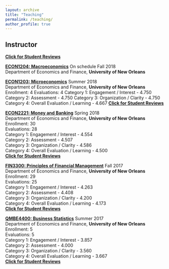 ```yaml
---
layout: archive
title: "Teaching"
permalink: /teaching/
author_profile: true
---
```

## Instructor

<b>[Click for Student Reviews](/files/studentcomment.pdf)</b>

<b>[ECON1204: Macroeconomics](http://www.uno.edu/registrar/catalog/1617catalog/courses-of-instruction/ECON.aspx)</b> On schedule Fall 2018<br>
Department of Economics and Finance, <b>University of New Orleans</b><br>

<b>[ECON1203: Microeconomics](http://www.uno.edu/registrar/catalog/1617catalog/courses-of-instruction/ECON.aspx)</b> Summer 2018<br>
Department of Economics and Finance, <b>University of New Orleans</b><br>
Enrollment: 4
Evaluations: 4
Category 1: Engagement / Interest - 4.750
Category 2: Assessment - 4.750
Category 3: Organization / Clarity - 4.750
Category 4: Overall Evaluation / Learning - 4.667
<b>[Click for Student Reviews](/files/econ1203.pdf)</b>


<b>[ECON2221: Money and Banking](http://www.uno.edu/registrar/catalog/1617catalog/courses-of-instruction/ECON.aspx)</b> Spring 2018<br>
Department of Economics and Finance, <b>University of New Orleans</b><br>
Enrollment: 30<br>
Evaluations: 28<br>
Category 1: Engagement / Interest - 4.554<br>
Category 2: Assessment - 4.507<br>
Category 3: Organization / Clarity - 4.586<br>
Category 4: Overall Evaluation / Learning - 4.500<br>
<b>[Click for Student Reviews](/files/econ2221.pdf)</b>

<b>[FIN3300: Principles of Financial Management](http://www.uno.edu/registrar/catalog/1617catalog/courses-of-instruction/FIN.aspx)</b> Fall 2017<br>
Department of Economics and Finance, <b>University of New Orleans</b><br>
Enrollment: 29<br>
Evaluations: 25<br>
Category 1: Engagement / Interest - 4.263<br>
Category 2: Assessment - 4.408<br>
Category 3: Organization / Clarity - 4.200<br>
Category 4: Overall Evaluation / Learning - 4.173<br>
<b>[Click for Student Reviews](/files/fin3300.pdf)</b>

<b>[QMBE4400: Business Statistics](http://www.uno.edu/registrar/catalog/1617catalog/courses-of-instruction/QMBE.aspx)</b> Summer 2017<br>
Department of Economics and Finance, <b>University of New Orleans</b><br>
Enrollment: 5<br>
Evaluations: 5<br>
Category 1: Engagement / Interest - 3.857<br>
Category 2: Assessment - 4.000<br>
Category 3: Organization / Clarity - 3.560<br>
Category 4: Overall Evaluation / Learning - 3.667<br>
<b>[Click for Student Reviews](/files/qmbe4400.pdf)</b>
